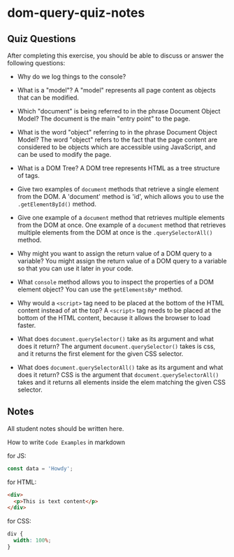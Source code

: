# dom-query-quiz-notes

## Quiz Questions

After completing this exercise, you should be able to discuss or answer the following questions:

- Why do we log things to the console?

- What is a "model"?
  A "model" represents all page content as objects that can be modified.

- Which "document" is being referred to in the phrase Document Object Model?
  The document is the main "entry point" to the page.

- What is the word "object" referring to in the phrase Document Object Model?
  The word "object" refers to the fact that the page content are considered to be objects which are accessible using JavaScript, and can be used to modify the page.

- What is a DOM Tree?
  A DOM tree represents HTML as a tree structure of tags.

- Give two examples of `document` methods that retrieve a single element from the DOM.
  A 'document' method is 'id', which allows you to use the `.getElementById()` method.

- Give one example of a `document` method that retrieves multiple elements from the DOM at once.
  One example of a `document` method that retrieves multiple elements from the DOM at once is the `.querySelectorAll()` method.

- Why might you want to assign the return value of a DOM query to a variable?
  You might assign the return value of a DOM query to a variable so that you can use it later in your code.

- What `console` method allows you to inspect the properties of a DOM element object?
  You can use the `getElementsBy*` method.

- Why would a `<script>` tag need to be placed at the bottom of the HTML content instead of at the top?
  A `<script>` tag needs to be placed at the bottom of the HTML content, because it allows the browser to load faster.

- What does `document.querySelector()` take as its argument and what does it return?
  The argument `document.querySelector()` takes is css, and it returns the first element for the given CSS selector.

- What does `document.querySelectorAll()` take as its argument and what does it return?
  CSS is the argument that `document.querySelectorAll()` takes and it returns all elements inside the elem matching the given CSS selector.

## Notes

All student notes should be written here.

How to write `Code Examples` in markdown

for JS:

```javascript
const data = 'Howdy';
```

for HTML:

```html
<div>
  <p>This is text content</p>
</div>
```

for CSS:

```css
div {
  width: 100%;
}
```
